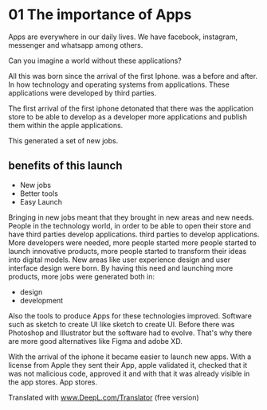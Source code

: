 # 01 The importance of Apps

Apps are everywhere in our daily lives. We have
facebook, instagram, messenger and whatsapp among others.

Can you imagine a world without these applications?

All this was born since the arrival of the first Iphone.
was a before and after. In how technology and operating systems
from applications. These applications
were developed by third parties.

The first arrival of the first iphone detonated that there was the application store
to be able to develop as a developer more applications and publish them within the apple applications.

This generated a set of new jobs.

## benefits of this launch

- New jobs
- Better tools
- Easy Launch

Bringing in new jobs meant that they brought in new areas and new needs.
People in the technology world, in order to be able to open their store and have third parties develop applications.
third parties to develop applications. More developers were needed, more people started more people started to launch innovative products, more people started to transform their ideas into digital models. New areas like user experience design and user interface design were born. By having this need and launching more products, more jobs were generated both in:

- design
- development

Also the tools to produce Apps for these technologies improved. Software such as sketch to create UI like sketch to create UI. Before there was Photoshop and Illustrator but the software had to evolve. That's why there are more good alternatives like Figma and adobe XD.

With the arrival of the iphone it became easier to launch new apps. With a license from Apple they sent their App, apple validated it, checked that it was not malicious code, approved it and with that it was already visible in the app stores.
App stores.

Translated with www.DeepL.com/Translator (free version)
